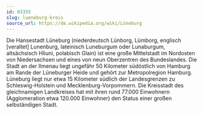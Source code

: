 ```yaml
---
id: 03355
slug: lueneburg-kreis
source_url: https://de.wikipedia.org/wiki/Lüneburg
---
```


Die Hansestadt Lüneburg (niederdeutsch Lünborg, Lümborg, englisch [veraltet] Lunenburg, lateinisch Luneburgum oder Lunaburgum, altsächsisch Hliuni, polabisch Glain) ist eine große Mittelstadt im Nordosten von Niedersachsen und eines von neun Oberzentren des Bundeslandes. Die Stadt an der Ilmenau liegt ungefähr 50 Kilometer südöstlich von Hamburg am Rande der Lüneburger Heide und gehört zur Metropolregion Hamburg. Lüneburg liegt nur etwa 15 Kilometer südlich der Landesgrenzen zu Schleswig-Holstein und Mecklenburg-Vorpommern. Die Kreisstadt des gleichnamigen Landkreises hat mit ihren rund 77.000 Einwohnern (Agglomeration etwa 120.000 Einwohner) den Status einer großen selbständigen Stadt.
